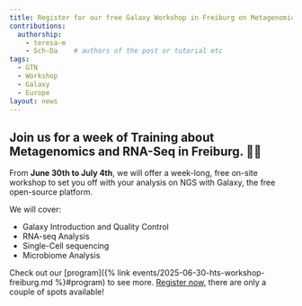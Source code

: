 ```yaml
---
title: Register for our free Galaxy Workshop in Freiburg on Metagenomics and RNA-Seq 
contributions:
  authorship: 
    - teresa-m 
    - Sch-Da    # authors of the post or tutorial etc
tags:
  - GTN 
  - Workshop 
  - Galaxy 
  - Europe  
layout: news
---
```


## Join us for a week of Training about Metagenomics and RNA-Seq in **Freiburg**. 🦠🧬​
From **June 30th to July 4th**, we will offer a week-long, free on-site workshop to set you off with your analysis on NGS with Galaxy, the free open-source platform.

We will cover:

- Galaxy Introduction and Quality Control
- RNA-seq Analysis
- Single-Cell sequencing  
- Microbiome Analysis

Check out our [program]({% link events/2025-06-30-hts-workshop-freiburg.md %}#program) to see more. [Register now](https://forms.gle/AQ7n7zi1rUd995Me9), there are only a couple of spots available! 
